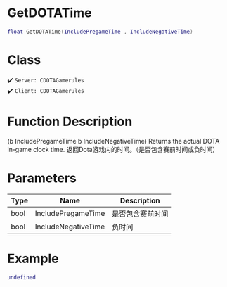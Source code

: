 # GetDOTATime
```lua
float GetDOTATime(IncludePregameTime , IncludeNegativeTime)
```
# Class
✔️ `Server: CDOTAGamerules`  
✔️ `Client: CDOTAGamerules`  

# Function Description
(b IncludePregameTime b IncludeNegativeTime) Returns the actual DOTA in-game clock time.
返回Dota游戏内的时间。（是否包含赛前时间或负时间）
# Parameters
Type|Name|Description
--|--|--
bool|IncludePregameTime |是否包含赛前时间
bool|IncludeNegativeTime|负时间

# Example
```lua
undefined
```